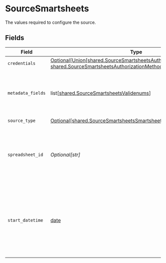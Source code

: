 # SourceSmartsheets

The values required to configure the source.


## Fields

| Field                                                                                                                                                                                             | Type                                                                                                                                                                                              | Required                                                                                                                                                                                          | Description                                                                                                                                                                                       | Example                                                                                                                                                                                           |
| ------------------------------------------------------------------------------------------------------------------------------------------------------------------------------------------------- | ------------------------------------------------------------------------------------------------------------------------------------------------------------------------------------------------- | ------------------------------------------------------------------------------------------------------------------------------------------------------------------------------------------------- | ------------------------------------------------------------------------------------------------------------------------------------------------------------------------------------------------- | ------------------------------------------------------------------------------------------------------------------------------------------------------------------------------------------------- |
| `credentials`                                                                                                                                                                                     | [Optional[Union[shared.SourceSmartsheetsAuthorizationMethodOAuth20, shared.SourceSmartsheetsAuthorizationMethodAPIAccessToken]]](undefined/models/shared/sourcesmartsheetsauthorizationmethod.md) | :heavy_check_mark:                                                                                                                                                                                | N/A                                                                                                                                                                                               |                                                                                                                                                                                                   |
| `metadata_fields`                                                                                                                                                                                 | list[[shared.SourceSmartsheetsValidenums](undefined/models/shared/sourcesmartsheetsvalidenums.md)]                                                                                                | :heavy_minus_sign:                                                                                                                                                                                | A List of available columns which metadata can be pulled from.                                                                                                                                    |                                                                                                                                                                                                   |
| `source_type`                                                                                                                                                                                     | [Optional[shared.SourceSmartsheetsSmartsheets]](undefined/models/shared/sourcesmartsheetssmartsheets.md)                                                                                          | :heavy_check_mark:                                                                                                                                                                                | N/A                                                                                                                                                                                               |                                                                                                                                                                                                   |
| `spreadsheet_id`                                                                                                                                                                                  | *Optional[str]*                                                                                                                                                                                   | :heavy_check_mark:                                                                                                                                                                                | The spreadsheet ID. Find it by opening the spreadsheet then navigating to File > Properties                                                                                                       |                                                                                                                                                                                                   |
| `start_datetime`                                                                                                                                                                                  | [date](https://docs.python.org/3/library/datetime.html#date-objects)                                                                                                                              | :heavy_minus_sign:                                                                                                                                                                                | Only rows modified after this date/time will be replicated. This should be an ISO 8601 string, for instance: `2000-01-01T13:00:00`                                                                | 2000-01-01T13:00:00                                                                                                                                                                               |